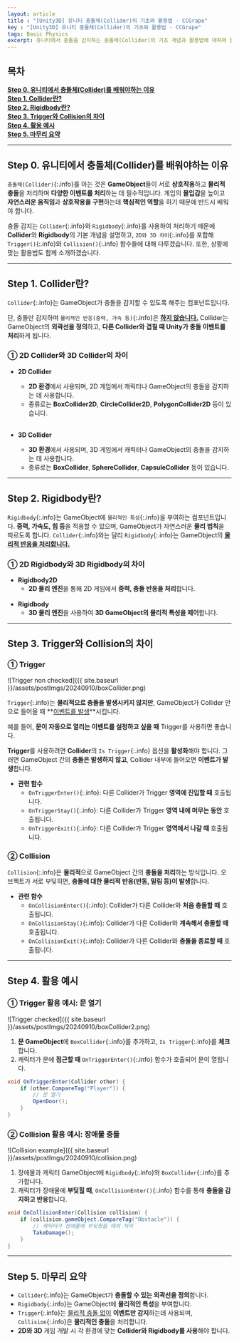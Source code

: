 ```yaml
---
layout: article 
title : "[Unity3D] 유니티 충돌체(Collider)의 기초와 활용법 - CCGrape"
key : "[Unity3D] 유니티 충돌체(Collider)의 기초와 활용법 - CCGrape"
tags: Basic Physics 
excerpt: 유니티에서 충돌을 감지하는 충돌체(Collider)의 기초 개념과 활용법에 대하여 알아봅니다. 
---
```


## 목차
**[Step 0. 유니티에서 충돌체(Collider)를 배워야하는 이유](#step-0-유니티에서-충돌체collider를-배워야하는-이유)<br/>**
**[Step 1. Collider란?](#step-1-collider란)<br/>**
**[Step 2. Rigidbody란?](#step-2-rigidbody란)<br/>**
**[Step 3. Trigger와 Collision의 차이](#step-3-trigger와-collision의-차이)<br/>**
**[Step 4. 활용 예시](#step-4-활용-예시)<br/>**
**[Step 5. 마무리 요약](#step-5-마무리-요약)<br/>**

---
## Step 0. 유니티에서 충돌체(Collider)를 배워야하는 이유

`충돌체(Collider)`{:.info}를 아는 것은 **GameObject**들이 서로 **상호작용**하고 **물리적 충돌**을 처리하며 **다양한 이벤트를 처리**하는 데 필수적입니다. 
게임의 **몰입감**을 높이고 **자연스러운 움직임**과 **상호작용을 구현**하는데 **핵심적인 역할**을 하기 때문에 반드시 배워야 합니다. 

충돌 감지는 `Collider`{:.info}와 `Rigidbody`{:.info}를 사용하여 처리하기 때문에 **Collider**와 **Rigidbody**의 기본 개념을 설명하고, `2D와 3D 차이`{:.info}를 포함해 `Trigger()`{:.info}와 `Collision()`{:.info} 함수들에 대해 다루겠습니다. 
또한, 상황에 맞는 활용법도 함께 소개하겠습니다.

---
## Step 1. Collider란?

`Collider`{:.info}는 GameObject가 충돌을 감지할 수 있도록 해주는 컴포넌트입니다.    

단, 충돌만 감지하며 `물리적인 반응(중력, 가속 등)`{:.info}은 **<u>하지 않습니다.</u>**
Collider는 GameObject의 **외곽선을 정의**하고, **다른 Collider와 겹칠 때 Unity가 충돌 이벤트를 처리**하게 됩니다.

### ① 2D Collider와 3D Collider의 차이
- **2D Collider** 
  - **2D 환경**에서 사용되며, 2D 게임에서 캐릭터나 GameObject의 충돌을 감지하는 데 사용합니다. 
  - 종류로는 **BoxCollider2D**, **CircleCollider2D**, **PolygonCollider2D** 등이 있습니다.    
  <br/>

- **3D Collider** 
  - **3D 환경**에서 사용되며, 3D 게임에서 캐릭터나 GameObject의 충돌을 감지하는 데 사용합니다. 
  - 종류로는 **BoxCollider**, **SphereCollider**, **CapsuleCollider** 등이 있습니다.

---
## Step 2. Rigidbody란?

`Rigidbody`{:.info}는 GameObject에 `물리적인 특성`{:.info}을 부여하는 컴포넌트입니다. 
**중력, 가속도, 힘 등**을 적용할 수 있으며, GameObject가 자연스러운 **물리 법칙**을 따르도록 합니다. 
`Collider`{:.info}와는 달리 `Rigidbody`{:.info}는 GameObject의 **<u>물리적 반응을 처리합니다.</u>**

### ① 2D Rigidbody와 3D Rigidbody의 차이
- **Rigidbody2D** 
  - **2D 물리 엔진**을 통해 2D 게임에서 **중력, 충돌 반응을 처리**합니다.   
  <br/>
- **Rigidbody**
  - **3D 물리 엔진**을 사용하여 **3D GameObject의 물리적 특성을 제어**합니다.

---
## Step 3. Trigger와 Collision의 차이

### ① Trigger
![Trigger non checked]({{ site.baseurl }}/assets/postImgs/20240910/boxCollider.png)     

`Trigger`{:.info}는 **물리적으로 충돌을 발생시키지 않지만**, GameObject가 Collider 안으로 들어올 때 **<u>이벤트를 발생</u>**시킵니다.    

예를 들어, **문이 자동으로 열리는 이벤트를 설정하고 싶을 때** Trigger를 사용하면 좋습니다.

**Trigger**를 사용하려면 **Collider**의 `Is Trigger`{:.info} 옵션을 **활성화**해야 합니다. 
그러면 GameObject 간의 **충돌은 발생하지 않고**, Collider 내부에 들어오면 **이벤트가 발생**합니다.    

- **관련 함수**
  - `OnTriggerEnter()`{:.info}: 다른 Collider가 Trigger **영역에 진입할 때** 호출됩니다.
  - `OnTriggerStay()`{:.info}: 다른 Collider가 Trigger **영역 내에 머무는 동안** 호출됩니다.
  - `OnTriggerExit()`{:.info}: 다른 Collider가 Trigger **영역에서 나갈 때** 호출됩니다.

### ② Collision
`Collision`{:.info}은 **물리적**으로 GameObject 간의 **충돌을 처리**하는 방식입니다. 
오브젝트가 서로 부딪히면, **충돌에 대한 물리적 반응(반동, 밀림 등)이 발생**합니다.

- **관련 함수**
  - `OnCollisionEnter()`{:.info}: Collider가 다른 Collider와 **처음 충돌할 때** 호출됩니다.
  - `OnCollisionStay()`{:.info}: Collider가 다른 Collider와 **계속해서 충돌할 때** 호출됩니다.
  - `OnCollisionExit()`{:.info}: Collider가 다른 Collider와 **충돌을 종료할 때** 호출됩니다.

---
## Step 4. 활용 예시

### ① Trigger 활용 예시: 문 열기
![Trigger checked]({{ site.baseurl }}/assets/postImgs/20240910/boxCollider2.png)
1. **문 GameObject**에 `BoxCollider`{:.info}를 추가하고, `Is Trigger`{:.info}를 **체크**합니다.
2. 캐릭터가 문에 **접근할 때** `OnTriggerEnter()`{:.info} 함수가 호출되어 문이 열립니다.

```csharp
void OnTriggerEnter(Collider other) {
    if (other.CompareTag("Player")) {
        // 문 열기
        OpenDoor();
    }
}
```

### ② Collision 활용 예시: 장애물 충돌
![Collision example]({{ site.baseurl }}/assets/postImgs/20240910/collision.png)
1. 장애물과 캐릭터 GameObject에 `Rigidbody`{:.info}와 `BoxCollider`{:.info}를 추가합니다.
2. 캐릭터가 장애물에 **부딪힐 때**, `OnCollisionEnter()`{:.info} 함수를 통해 **충돌을 감지하고 반응**합니다.

```csharp
void OnCollisionEnter(Collision collision) {
    if (collision.gameObject.CompareTag("Obstacle")) {
        // 캐릭터가 장애물에 부딪혔을 때의 처리
        TakeDamage();
    }
}
```

---
## Step 5. 마무리 요약

- `Collider`{:.info}는 GameObject가 **충돌할 수 있는 외곽선을 정의**합니다.
- `Rigidbody`{:.info}는 GameObject에 **물리적인 특성**을 부여합니다.
- `Trigger`{:.info}는 <u>물리적 충돌 없이</u> **이벤트만 감지**하는데 사용되며, `Collision`{:.info}은 **물리적인 충돌**을 처리합니다.
- **2D와 3D** 게임 개발 시 각 환경에 맞는 **Collider와 Rigidbody를 사용**해야 합니다.